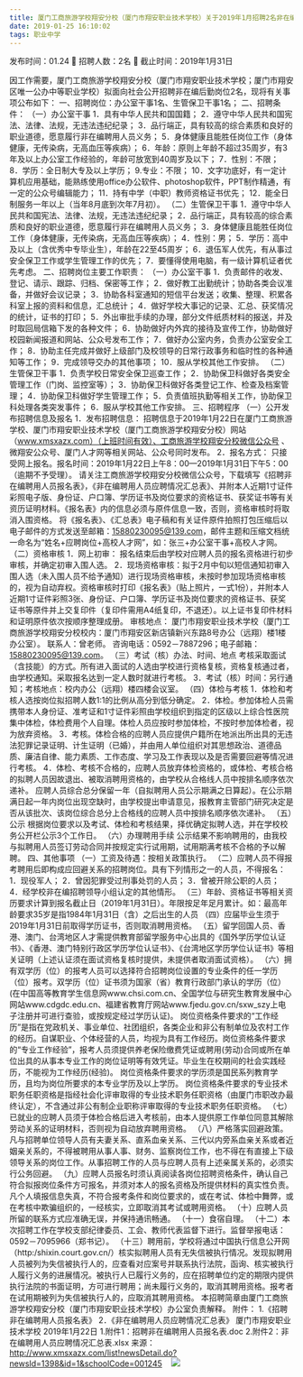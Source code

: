 ```yaml
---
title: 厦门工商旅游学校翔安分校（厦门市翔安职业技术学校）关于2019年1月招聘2名非在编职员的简章
date: 2019-01-25 16:10:02
tags: 职业中学
---
```

发布时间：01.24   🌟   招聘人数：2名   🌈   截止时间：2019年1月31日
<!-- more -->

因工作需要，厦门工商旅游学校翔安分校（厦门市翔安职业技术学校；厦门市翔安区唯一公办中等职业学校）拟面向社会公开招聘非在编后勤岗位2名，现将有关事项公布如下：
一、招聘岗位：办公室干事1名、生管保卫干事1名；
二、招聘条件：
（一）办公室干事
1．具有中华人民共和国国籍；
2．遵守中华人民共和国宪法、法律、法规，无违法违纪纪录；
3．品行端正，具有较高的综合素质和良好的职业道德，愿意履行非在编聘用人员义务；
5．身体健康且能胜任岗位工作（身体健康，无传染病，无高血压等疾病）；
6．年龄：原则上年龄不超过35周岁，有3年及以上办公室工作经验的，年龄可放宽到40周岁及以下；
7．性别：不限；
8．学历：全日制大专及以上学历；
9.专业：不限；
10．文字功底好，有一定计算机应用基础，能熟练使用office办公软件、photoshop软件，PPT制作精通，有一定的公众号编辑能力；
11．持有中学（中职）教师资格证书优先；
12．能全日制服务一年以上（当年8月底到次年7月初）。
（二）生管保卫干事
1．遵守中华人民共和国宪法、法律、法规，无违法违纪纪录；
2．品行端正，具有较高的综合素质和良好的职业道德，愿意履行非在编聘用人员义务；
3．身体健康且能胜任岗位工作（身体健康，无传染病，无高血压等疾病）；
4．性别：男；
5．学历：高中及以上（含优秀中专毕业生），年龄在22至45周岁；
6．退伍军人优先，有从事过安全保卫工作或学生管理工作的优先；
7．要懂得使用电脑，有一级计算机证者优先考虑。
二、招聘岗位主要工作职责：
（一）办公室干事
1．负责邮件的收发、登记、请示、跟踪、归档、保密等工作；
2．做好教工出勤统计；协助各类会议准备，并做好会议记录；
3．协助各科室通知的短信平台发送；收集、整理、积累各科室上报的资料和信息，汇总统计；
4．做好学校大事记的记录、汇总、获奖情况的统计，证书的打印；
5．外出审批手续的办理，部分文件纸质材料的报送，并及时取回局信箱下发的各种文件；
6．协助做好内外宾的接待及宣传工作，协助做好校园新闻报道和网站、公众号发布工作；
7．做好办公室内务，负责办公室安全工作；
8．协助主任完成并做好上级部门及校领导的日常行政事务和临时性的各种通知等工作；
9．完成领导交办的其他事项；
10．服从学校其他工作安排。
（二）生管保卫干事
1．负责学校日常安全保卫巡查工作；
2．协助保卫科做好各类安全管理工作（门岗、监控室等）；
3．协助保卫科做好各类登记工作、检查及档案管理；
4．协助保卫科做好学生管理工作；
5．负责值班执勤等相关工作，协助保卫科处理各类突发事件；
6．服从学校其他工作安排。
三、招聘程序
（一）公开发布招聘信息及报名
1．发布招聘信息：
招聘信息于2019年1月22日在厦门工商旅游学校、厦门市翔安职业技术学校（厦门工商旅游学校翔安分校）网站（www.xmsxazx.com）（上班时间有效）、工商旅游学校翔安分校微信公众号
、微翔安公众号、厦门人才网等相关网站、公众号同时发布。
2．报名方式：
只接受网上报名。报名时间：2019年1月22日上午8：00—2019年1月31日下午5：00（逾期不予受理）。
请关注工商旅游学校翔安分校微信公众号，下载填写《招聘非在编聘用人员报名表》，《非在编聘用人员应聘情况汇总表》、并附本人近期1寸证件彩照电子版、身份证、户口簿、学历证书及岗位要求的资格证书、获奖证书等有关资历证明材料。《报名表》内的信息必须与原件信息一致，否则，资格审核时将取消入围资格。
将《报名表》、《汇总表》电子稿和有关证件原件拍照打包压缩后以电子邮件的方式发送至邮箱：15880230095@139.com，邮件主题和压缩文档统一命名为“姓名+应聘岗位+高校人才网”，如：张三+办公室干事+高校人才网。
（二）资格审核
1．网上初审：
报名结束后由学校对应聘人员的报名资格进行初步审核，并确定初审入围人选。
2．现场资格审核：拟于2月中旬以短信通知初审入围人选（未入围人员不给予通知）进行现场资格审核，未按时参加现场资格审核的，视为自动弃权。资格审核时打印《报名表》（贴上照片，一式1份），并附本人近期1寸证件彩照3张、身份证、户口簿、学历证书及岗位要求的资格证书、获奖证书等原件并上交复印件（复印件需用A4纸复印，不退还）。以上证书复印件材料和证明原件依次按顺序整理成册。
审核地点：
厦门市翔安职业技术学校（厦门工商旅游学校翔安分校校内：厦门市翔安区新店镇新兴东路8号办公（远翔）楼1楼办公室）。
联系人：曾老师。
咨询电话：0592－7887296；电子邮箱：15880230095@139.com。
（三）考试（核）办法、时间、地点
考核采取面试（含技能）的方式。所有进入面试的人选由学校进行资格复核，资格复核通过者，由学校通知。采取报名达到一定人数时就进行考核。
3．考试（核）时间：另行通知；考核地点：校内办公（远翔）楼四楼会议室。
（四）体检与考核
1．体检和考核人选按岗位拟招聘人数1:1的比例从高分到低分确定。
2．体检。参加体检人员需携带本人身份证、准考证和1寸证件彩照由学校组织到指定的区级以上综合性医院集中体检，体检费用个人自理。体检人员应按时参加体检，不按时参加体检者，视为放弃资格。
3．考核。体检合格的应聘人员应提供户籍所在地派出所出具的无违法犯罪记录证明、计生证明（已婚），并由用人单位组织对其思想政治、道德品质、廉洁自律、能力素质、工作态度、学习及工作表现以及是否需要回避等情况进行考核。
4．体检、考核不合格的，应聘人员放弃体检资格的，或体检、考核合格的拟聘人员因故退出、被取消聘用资格的，由学校从合格线人员中按排名顺序依次递补。
应聘人员综合总分保留一年（自拟聘用人员公示期满之日算起）。在公示期满日起一年内岗位出现空缺时，由学校提出申请意见，报教育主管部门研究决定是否从该批次、该岗位综合总分上合格线的应聘人员中按排名顺序依次递补。
（五）公示
根据岗位要求以及考试、体检和考核结果，择优确定拟聘人选，并在学校校务公开栏公示3个工作日。
（六）办理聘用手续
公示结果不影响聘用的，由我校与拟聘用人员签订劳动合同并按规定实行试用期，试用期满考核不合格的予以解聘。
四、其他事项
（一）工资及待遇：按相关政策执行。
（二）应聘人员不得报考聘用后即构成应回避关系的招聘岗位。具有下列情形之一的人员，不得报名：
1．现役军人；
2．曾因犯罪受过刑事处罚的人员；
3．曾被开除公职的人员；
4．经学校非在编招聘领导小组认定的其他情形。
（三）年龄、资格证书等相关资历要求计算到报名截止日（2019年1月31日）。年限按足年足月累计。如：最高年龄要求35岁是指1984年1月31日（含）之后出生的人员
（四）应届毕业生须于2019年1月31日前取得学历证书，否则取消聘用资格。
（五）留学回国人员、香港、澳门、台湾地区人才需提供教育部留学服务中心出具的《国外学历学位认证书》、《香港、澳门特别行政区学历学位认证书》、《台湾地区学历学位认证书》等相关证明（上述认证须在面试资格复核时提供，未提供者取消面试资格）。
（六）拥有双学历（位）的报考人员可以选择符合招聘岗位设置的专业条件的任一学历（位）报考。双学历（位）证书须为国家（省）教育行政部门承认的学历（位）(在中国高等教育学生信息网www.chsi.com.cn、全国学位与研究生教育发展中心网站www.cdgdc.edu.cn、福建省教育厅网站www.fjedu.gov.cn/sxw_szy上电子注册并可进行查验，或按规定经过学历认证)。
岗位资格条件要求的“工作经历”是指在党政机关、事业单位、社团组织，各类企业和非公有制单位及农村工作的经历。自谋职业、个体经营的人员，均视为具有工作经历。岗位资格条件要求的“专业工作经验”，报考人员须提供养老保险缴费凭证或聘用(劳动)合同或所在单位出具的从事本专业工作的岗位证明等有效凭证。毕业生在校期间的社会实践经历，不能视为工作经历(经验)。
岗位资格条件要求的学历须是国民系列教育学历，且均为岗位所要求的本专业学历及以上学历。
岗位资格条件要求的专业技术职务任职资格是指经社会化评审取得的专业技术职务任职资格（由厦门市职改办最终认定），不含通过非公有制企业职称评审取得的专业技术职务任职资格。
（七）已就业的应聘人员须于体检合格后进入考核前，由本人提供原工作单位同意其解除劳动关系的证明材料，否则视为自动放弃聘用资格。
（八）严格落实回避政策。凡与招聘单位领导人员有夫妻关系、直系血亲关系、三代以内旁系血亲关系或者近姻亲关系的，不得被聘用从事人事、财务、监察岗位工作，也不得在有直接上下级领导关系的岗位工作。从事招聘工作的人员与应聘人员有上述亲属关系的，必须实行公务回避。
（九）应聘人员报名时须认真阅读各岗位招聘资格条件，确认自己符合拟报岗位条件方可报名，并须对本人的报名资格及所提供材料的真实性负责。凡个人填报信息失真，不符合报考条件和岗位要求的，或在考试、体检中舞弊，或在考核中欺骗组织的，一经核实，立即取消其考试或聘用资格。
（十）应聘人员所留的联系方式应准确无误，并保持通讯畅通。
（十一）食宿自理。
（十二）本次招聘工作在学校支部纪律委员、工会、教师代表监督下进行。监督举报电话：0592－7095966（郑书记）。
（十三）聘用前，学校将通过中国执行信息公开网（http:/shixin.court.gov.cn/）核实拟聘用人员有无失信被执行情况。发现拟聘用人员被列为失信被执行人的，应查看对应案号并联系执行法院，函询、核实被执行人履行义务的进展情况。被执行人已履行义务的，应在招聘单位约定的期限内提供执行法院的书面证明，方可进行聘用；尚未履行义务的，取消其聘用资格。报考者在试用期被列为失信被执行人的，应取消其聘用资格。
本招聘简章由厦门工商旅游学校翔安分校（厦门市翔安职业技术学校）办公室负责解释。
附件：
1.《招聘非在编聘用人员报名表》
2．《非在编聘用人员应聘情况汇总表》
厦门市翔安职业技术学校
2019年1月22日
1.附件1：招聘非在编聘用人员报名表.doc
2.附件2：非在编聘用人员应聘情况汇总表.xlsx
来源：
http://www.xmsxazx.com/list!newsDetail.do?newsId=1398&id=1&schoolCode=001245
 
 ![](https://cdn.weiweiblog.cn/20181015134814.png)